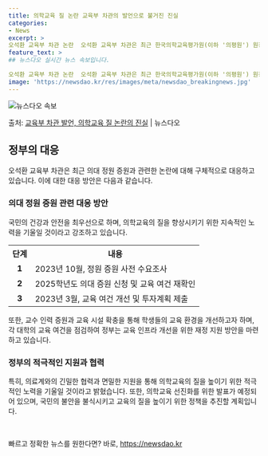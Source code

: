 ```yaml
---
title: 의학교육 질 논란 교육부 차관의 발언으로 불거진 진실
categories:
- News
excerpt: >
오석환 교육부 차관 논란  오석환 교육부 차관은 최근 한국의학교육평가원(이하 '의평원') 원장이 각 대학의 …
feature_text: >
## 뉴스다오 실시간 뉴스 속보입니다.

오석환 교육부 차관 논란  오석환 교육부 차관은 최근 한국의학교육평가원(이하 '의평원') 원장이 각 대학의 …
image: 'https://newsdao.kr/res/images/meta/newsdao_breakingnews.jpg'
---
```


![뉴스다오 속보](https://newsdao.kr/res/images/meta/newsdao_breakingnews.jpg)

<p>출처: <a href="https://newsdao.kr/4625" rel="dofollow">교육부 차관 발언, 의학교육 질 논란의 진실</a> | 뉴스다오</p>

<h2 data-ke-size="size26">정부의 대응</h2>
<p data-ke-size="size16">오석환 교육부 차관은 최근 의대 정원 증원과 관련한 논란에 대해 구체적으로 대응하고 있습니다. 이에 대한 대응 방안은 다음과 같습니다.</p>

<h3>의대 정원 증원 관련 대응 방안</h3>
<p data-ke-size="size16">국민의 건강과 안전을 최우선으로 하며, 의학교육의 질을 향상시키기 위한 지속적인 노력을 기울일 것이라고 강조하고 있습니다.</p>
<table>
  <tr>
    <th style="text-align: center;">단계</th>
    <th style="text-align: center;">내용</th>
  </tr>
  <tr>
    <td style="text-align: center; height: 17px;"><b>1</b></td>
    <td>2023년 10월, 정원 증원 사전 수요조사</td>
  </tr>
  <tr>
    <td style="text-align: center; height: 17px;"><b>2</b></td>
    <td>2025학년도 의대 증원 신청 및 교육 여건 재확인</td>
  </tr>
  <tr>
    <td style="text-align: center; height: 17px;"><b>3</b></td>
    <td>2023년 3월, 교육 여건 개선 및 투자계획 제출</td>
  </tr>
</table>

<p data-ke-size="size16">또한, 교수 인력 증원과 교육 시설 확충을 통해 학생들의 교육 환경을 개선하고자 하며, 각 대학의 교육 여건을 점검하여 정부는 교육 인프라 개선을 위한 재정 지원 방안을 마련하고 있습니다.</p>

<h3>정부의 적극적인 지원과 협력</h3>
<p data-ke-size="size16">특히, 의료계와의 긴밀한 협력과 면밀한 지원을 통해 의학교육의 질을 높이기 위한 적극적인 노력을 기울일 것이라고 밝혔습니다. 또한, 의학교육 선진화를 위한 발표가 예정되어 있으며, 국민의 불안을 불식시키고 교육의 질을 높이기 위한 정책을 추진할 계획입니다.</p>
<p data-ke-size="size16">&nbsp;</p> 

빠르고 정확한 뉴스를 원한다면? 바로, <a href="https://newsdao.kr" rel="dofollow">https://newsdao.kr</a>


    
